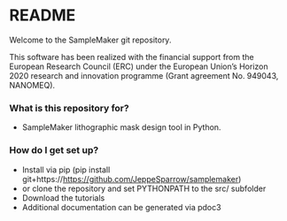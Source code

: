 # README #

Welcome to the SampleMaker git repository. 

This software has been realized with the financial support from 
the European Research Council (ERC) under the European Union’s Horizon 2020 research and innovation programme (Grant agreement No. 949043, NANOMEQ).


### What is this repository for? ###

* SampleMaker lithographic mask design tool in Python.

### How do I get set up? ###

* Install via pip (pip install git+https://https://github.com/JeppeSparrow/samplemaker)
* or clone the repository and set PYTHONPATH to the src/ subfolder
* Download the tutorials
* Additional documentation can be generated via pdoc3

